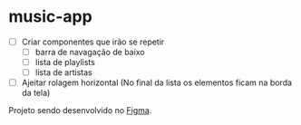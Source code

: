 # music-app
- [ ] Criar componentes que irão se repetir
    - [ ] barra de navagação de baixo
    - [ ] lista de playlists
    - [ ] lista de artistas
- [ ] Ajeitar rolagem horizontal (No final da lista os elementos ficam na borda da tela)

Projeto sendo desenvolvido no [Figma](https://www.figma.com/file/SyrEVI36hw0MtH06IUeseN/music-app?node-id=5%3A2).
